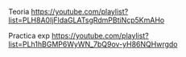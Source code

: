 Teoria
https://youtube.com/playlist?list=PLH8A0IjFldaGLATsgRdmPBtiNcp5KmAHo

Practica exp
https://youtube.com/playlist?list=PLh1hBGMP6WyWN_7bQ9ov-yH86NQHwrgdo